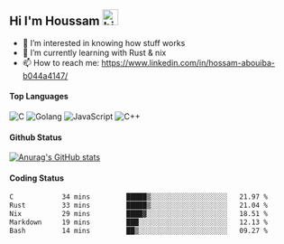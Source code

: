 ## Hi I'm Houssam <img src="https://user-images.githubusercontent.com/1303154/88677602-1635ba80-d120-11ea-84d8-d263ba5fc3c0.gif" width="28px" alt="hi">

- 👀 I’m interested in knowing how stuff works
- 🔭 I’m currently learning with Rust & nix
- 📫 How to reach me: https://www.linkedin.com/in/hossam-abouiba-b044a4147/

#### Top Languages

![C](https://img.shields.io/badge/c-%2300599C.svg?style=for-the-badge&logo=c&logoColor=white)
![Golang](https://img.shields.io/badge/go-blue?style=for-the-badge&logo=Goland)
![JavaScript](https://img.shields.io/badge/javascript-%23323330.svg?style=for-the-badge&logo=javascript&logoColor=%23F7DF1E)
![C++](https://img.shields.io/badge/C%2B%2B-blue?style=for-the-badge&logo=C%2B%2B)


#### Github Status
[![Anurag's GitHub stats](https://github-readme-stats.vercel.app/api?username=0xhoussam&theme=tokyonight)](https://github.com/anuraghazra/github-readme-stats)

#### Coding Status
<!--START_SECTION:waka-->

```txt
C            34 mins         █████▒░░░░░░░░░░░░░░░░░░░   21.97 %
Rust         33 mins         █████▒░░░░░░░░░░░░░░░░░░░   21.04 %
Nix          29 mins         ████▓░░░░░░░░░░░░░░░░░░░░   18.51 %
Markdown     19 mins         ███░░░░░░░░░░░░░░░░░░░░░░   12.13 %
Bash         14 mins         ██▒░░░░░░░░░░░░░░░░░░░░░░   09.27 %
```

<!--END_SECTION:waka-->
